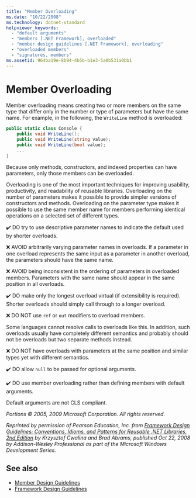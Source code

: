 ```yaml
---
title: "Member Overloading"
ms.date: "10/22/2008"
ms.technology: dotnet-standard
helpviewer_keywords:
  - "default arguments"
  - "members [.NET Framework], overloaded"
  - "member design guidelines [.NET Framework], overloading"
  - "overloaded members"
  - "signatures, members"
ms.assetid: 964ba19e-8b94-4b5b-b1e3-5a0b531a0bb1
---
```

# Member Overloading
Member overloading means creating two or more members on the same type that differ only in the number or type of parameters but have the same name. For example, in the following, the `WriteLine` method is overloaded:

```csharp
public static class Console {
    public void WriteLine();
    public void WriteLine(string value);
    public void WriteLine(bool value);
    ...
}
```

 Because only methods, constructors, and indexed properties can have parameters, only those members can be overloaded.

 Overloading is one of the most important techniques for improving usability, productivity, and readability of reusable libraries. Overloading on the number of parameters makes it possible to provide simpler versions of constructors and methods. Overloading on the parameter type makes it possible to use the same member name for members performing identical operations on a selected set of different types.

 ✔️ DO try to use descriptive parameter names to indicate the default used by shorter overloads.

 ❌ AVOID arbitrarily varying parameter names in overloads. If a parameter in one overload represents the same input as a parameter in another overload, the parameters should have the same name.

 ❌ AVOID being inconsistent in the ordering of parameters in overloaded members. Parameters with the same name should appear in the same position in all overloads.

 ✔️ DO make only the longest overload virtual (if extensibility is required). Shorter overloads should simply call through to a longer overload.

 ❌ DO NOT use `ref` or `out` modifiers to overload members.

 Some languages cannot resolve calls to overloads like this. In addition, such overloads usually have completely different semantics and probably should not be overloads but two separate methods instead.

 ❌ DO NOT have overloads with parameters at the same position and similar types yet with different semantics.

 ✔️ DO  allow `null` to be passed for optional arguments.

 ✔️ DO use member overloading rather than defining members with default arguments.

 Default arguments are not CLS compliant.

 *Portions © 2005, 2009 Microsoft Corporation. All rights reserved.*

 *Reprinted by permission of Pearson Education, Inc. from [Framework Design Guidelines: Conventions, Idioms, and Patterns for Reusable .NET Libraries, 2nd Edition](https://www.informit.com/store/framework-design-guidelines-conventions-idioms-and-9780321545619) by Krzysztof Cwalina and Brad Abrams, published Oct 22, 2008 by Addison-Wesley Professional as part of the Microsoft Windows Development Series.*

## See also

- [Member Design Guidelines](member.md)
- [Framework Design Guidelines](index.md)
